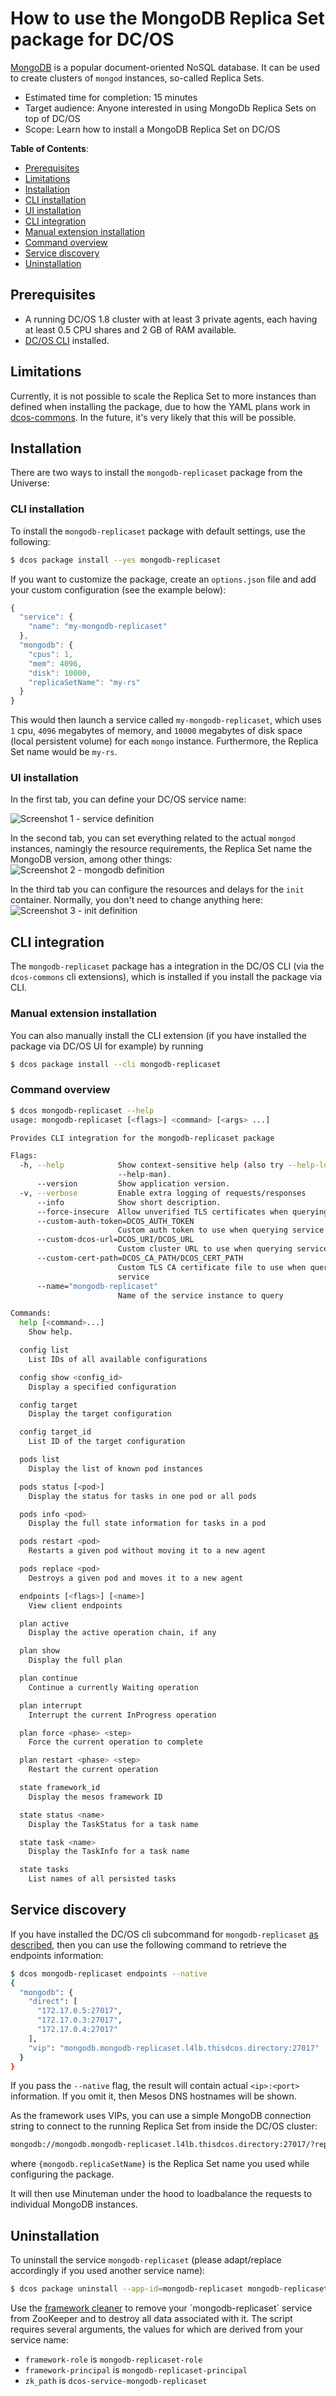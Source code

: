 # How to use the MongoDB Replica Set package for DC/OS

[MongoDB](http://www.mongodb.com) is a popular document-oriented NoSQL database. It can be used to create clusters of `mongod` instances, so-called Replica Sets.

- Estimated time for completion: 15 minutes
- Target audience: Anyone interested in using MongoDb Replica Sets on top of DC/OS
- Scope: Learn how to install a MongoDB Replica Set on DC/OS

**Table of Contents**:

- [Prerequisites](#prerequisites)
- [Limitations](#limitations)
- [Installation](#installation)
 - [CLI installation](#cli-installation)
 - [UI installation](#ui-installation)
- [CLI integration](#cli-integration)
 - [Manual extension installation](#manual-extension-installation)
 - [Command overview](#command-overview)
- [Service discovery](#service-discovery)
- [Uninstallation](#uninstallation)

## Prerequisites

- A running DC/OS 1.8 cluster with at least 3 private agents, each having at least 0.5 CPU shares and 2 GB of RAM available.
- [DC/OS CLI](https://dcos.io/docs/1.8/usage/cli/install/) installed.

## Limitations

Currently, it is not possible to scale the Replica Set to more instances than defined when installing the package, due to how the YAML plans work in [dcos-commons](https://github.com/mesosphere/dcos-commons). In the future, it's very likely that this will be possible.

## Installation

There are two ways to install the `mongodb-replicaset` package from the Universe:

### CLI installation

To install the `mongodb-replicaset` package with default settings, use the following:

```bash
$ dcos package install --yes mongodb-replicaset
```

If you want to customize the package, create an `options.json` file and add your custom configuration (see the example below):

```javascript
{
  "service": {
    "name": "my-mongodb-replicaset"
  },
  "mongodb": {
    "cpus": 1,
    "mem": 4096,
    "disk": 10000,
    "replicaSetName": "my-rs"
  }
}
```

This would then launch a service called `my-mongodb-replicaset`, which uses `1` cpu, `4096` megabytes of memory, and `10000` megabytes of disk space (local persistent volume) for each `mongo` instance. Furthermore, the Replica Set name would be `my-rs`.

### UI installation

In the first tab, you can define your DC/OS service name:

![Screenshot 1 - service definition](img/mongodb-screenshot_1.png)

In the second tab, you can set everything related to the actual `mongod` instances, namingly the resource requirements, the Replica Set name the MongoDB version, among other things:
![Screenshot 2 - mongodb definition](img/mongodb-screenshot_2.png)

In the third tab you can configure the resources and delays for the `init` container. Normally, you don't need to change anything here:
![Screenshot 3 - init definition](img/mongodb-screenshot_3.png)

## CLI integration

The `mongodb-replicaset` package has a integration in the DC/OS CLI (via the `dcos-commons` cli extensions), which is installed if you install the package via CLI.

### Manual extension installation

You can also manually install the CLI extension (if you have installed the package via DC/OS UI for example) by running

```bash
$ dcos package install --cli mongodb-replicaset
```

### Command overview

```bash
$ dcos mongodb-replicaset --help
usage: mongodb-replicaset [<flags>] <command> [<args> ...]

Provides CLI integration for the mongodb-replicaset package

Flags:
  -h, --help            Show context-sensitive help (also try --help-long and
                        --help-man).
      --version         Show application version.
  -v, --verbose         Enable extra logging of requests/responses
      --info            Show short description.
      --force-insecure  Allow unverified TLS certificates when querying service
      --custom-auth-token=DCOS_AUTH_TOKEN
                        Custom auth token to use when querying service
      --custom-dcos-url=DCOS_URI/DCOS_URL
                        Custom cluster URL to use when querying service
      --custom-cert-path=DCOS_CA_PATH/DCOS_CERT_PATH
                        Custom TLS CA certificate file to use when querying
                        service
      --name="mongodb-replicaset"
                        Name of the service instance to query

Commands:
  help [<command>...]
    Show help.

  config list
    List IDs of all available configurations

  config show <config_id>
    Display a specified configuration

  config target
    Display the target configuration

  config target_id
    List ID of the target configuration

  pods list
    Display the list of known pod instances

  pods status [<pod>]
    Display the status for tasks in one pod or all pods

  pods info <pod>
    Display the full state information for tasks in a pod

  pods restart <pod>
    Restarts a given pod without moving it to a new agent

  pods replace <pod>
    Destroys a given pod and moves it to a new agent

  endpoints [<flags>] [<name>]
    View client endpoints

  plan active
    Display the active operation chain, if any

  plan show
    Display the full plan

  plan continue
    Continue a currently Waiting operation

  plan interrupt
    Interrupt the current InProgress operation

  plan force <phase> <step>
    Force the current operation to complete

  plan restart <phase> <step>
    Restart the current operation

  state framework_id
    Display the mesos framework ID

  state status <name>
    Display the TaskStatus for a task name

  state task <name>
    Display the TaskInfo for a task name

  state tasks
    List names of all persisted tasks
``` 

## Service discovery

If you have installed the DC/OS cli subcommand for `mongodb-replicaset` [as described](#cli-integration), then you can use the following command to retrieve the endpoints information: 

```bash
$ dcos mongodb-replicaset endpoints --native
{
  "mongodb": {
    "direct": [
      "172.17.0.5:27017",
      "172.17.0.3:27017",
      "172.17.0.4:27017"
    ],
    "vip": "mongodb.mongodb-replicaset.l4lb.thisdcos.directory:27017"
  }
}
```

If you pass the `--native` flag, the result will contain actual `<ip>:<port>` information. If you omit it, then Mesos DNS hostnames will be shown.

As the framework uses VIPs, you can use a simple MongoDB connection string to connect to the running Replica Set from inside the DC/OS cluster:

```bash
mongodb://mongodb.mongodb-replicaset.l4lb.thisdcos.directory:27017/?replicaSet={mongodb.replicaSetName}
```

where `{mongodb.replicaSetName}` is the Replica Set name you used while configuring the package.

It will then use Minuteman under the hood to loadbalance the requests to individual MongoDB instances.

## Uninstallation

To uninstall the service `mongodb-replicaset` (please adapt/replace accordingly if you used another service name):

```bash
$ dcos package uninstall --app-id=mongodb-replicaset mongodb-replicaset
```

Use the [framework cleaner](https://docs.mesosphere.com/1.8/usage/managing-services/uninstall/#framework-cleaner) to remove your ´mongodb-replicaset´ service from ZooKeeper and to destroy all data associated with it. The script requires several arguments, the values for which are derived from your service name:

- `framework-role` is `mongodb-replicaset-role`
- `framework-principal` is `mongodb-replicaset-principal`
- `zk_path` is `dcos-service-mongodb-replicaset`